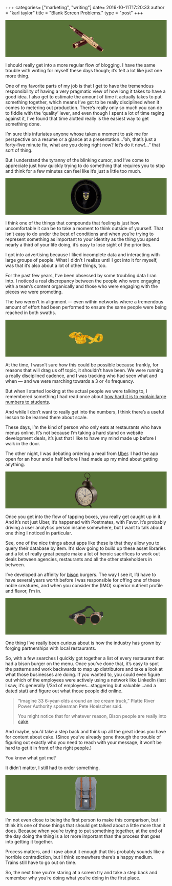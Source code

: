 +++
categories= ["marketing", "writing"]
date= 2016-10-11T17:20:33
author = "karl taylor"
title = "Blank Screen Problems."
type = "post"
+++

  ![](https://raw.githubusercontent.com/karljtaylor/kjt/blog/content/assets/05208-1qrhizzes26-hapshop_suw.png)  


 I should really get into a more regular flow of blogging. I have the same trouble with writing for myself these days though; it’s felt a lot like just one more thing.

 One of my favorite parts of my job is that I get to have the tremendous responsibility of having a very pragmatic view of how long it takes to have a good idea. I also get to estimate the amount of time it actually takes to put something together, which means I’ve got to be really disciplined when it comes to metering out production. There’s really only so much you can do to fiddle with the ‘quality’ lever, and even though I spent a lot of time raging against it, I’ve found that time alotted really is the easiest way to get something done.

 I’m sure this infuriates anyone whose taken a moment to ask me for perspective on a resume or a glance at a presentation…”oh, that’s just a forty-five minute fix, what are you doing right now? let’s do it now!…” that sort of thing.

 But I understand the tyranny of the blinking cursor, and I’ve come to appreciate just how quickly trying to do something that requires you to stop and think for a few minutes can feel like it’s just a little too much.

  ![](https://raw.githubusercontent.com/karljtaylor/kjt/blog/content/assets/17865-1jfx36_ghr1mik0a_xz99fw.png)  


 I think one of the things that compounds that feeling is just how uncomfortable it can be to take a moment to think outside of yourself. That isn’t easy to do under the best of conditions and when you’re trying to represent something as important to your identity as the thing you spend nearly a third of your life doing, it’s easy to lose sight of the priorities.

 I got into advertising because I liked incomplete data and interacting with large groups of people. What I didn’t I realize until I got into it for myself, was that it’s also about a lot of other things, too.

 For the past few years, I’ve been obsessed by some troubling data I ran into. I noticed a real discrepancy between the people who were engaging with a team’s content organically and those who were engaging with the pieces we were promoting.

 The two weren’t in alignment — even within networks where a tremendous amount of effort had been performed to ensure the same people were being reached in both swaths.

  ![](https://raw.githubusercontent.com/karljtaylor/kjt/blog/content/assets/b6719-1f-eszv83ajf9k4rtqwup8a.png)  


 At the time, I wasn’t sure how this could be possible because frankly, for reasons that will drag us off topic, it shouldn’t have been. We were running a really disciplined cadence, and I was tracking who had seen what and when — and we were marching towards a 3 or 4x frequency.

 But when I started looking at the actual people we were talking to, I remembered something I had read once about [how hard it is to explain large numbers to students](http://matheducators.stackexchange.com/questions/10923/communicating-to-students-the-meaning-of-extremely-large-numbers/10925).

 And while I don’t want to really get into the numbers, I think there’s a useful lesson to be learned there about scale.

 These days, I’m the kind of person who only eats at restaurants who have menus online. It’s not because I’m taking a hard stand on website development deals, it’s just that I like to have my mind made up before I walk in the door.

 The other night, I was debating ordering a meal from [Uber](https://ubereats.com/denver/). I had the app open for an hour and a half before I had made up my mind about getting anything.

  ![](https://raw.githubusercontent.com/karljtaylor/kjt/blog/content/assets/2d764-1oeryelo47ozrwiaakajeva.png)  


 Once you get into the flow of tapping boxes, you really get caught up in it. And it’s not just Uber, it’s happened with Postmates, with Favor. It’s probably driving a user analytics person insane somewhere, but I want to talk about one thing I noticed in particular.

 See, one of the nice things about apps like these is that they allow you to query their database by item. It’s slow going to build up these asset libraries and a lot of really great people make a lot of heroic sacrifices to work out deals between agencies, restaurants and all the other stakeholders in between.

 I’ve developed an affinity for [bison](http://www.buffaloranchers.com/) burgers. The way I see it, I’d have to have several years worth before I was responsible for offing one of these noble creatures, and when you consider the (IMO) superior nutrient profile and flavor, I’m in.

  ![](https://raw.githubusercontent.com/karljtaylor/kjt/blog/content/assets/dca1d-12sxbxqbs1bq7jokpycemaw.png)  


 One thing I’ve really been curious about is how the industry has grown by forging partnerships with local restaurants.

 So, with a few searches I quickly got together a list of every restaurant that had a bison burger on the menu. Once you’ve done that, it’s easy to spot the patterns and work backwards to map up distributors and take a look at what those businesses are doing. If you wanted to, you could even figure out which of the employees were actively using a network like LinkedIn (last I saw, it’s generally 1/3rd of employees…staggering but valuable…and a dated stat) and figure out what those people did online.


> “Imagine 33 6-year-olds around an ice cream truck,” Platte River Power Authority spokesman Pete Hoelscher said.
>
>  You might notice that for whatever reason, Bison people are really into [cake](http://www.coloradoan.com/story/news/2016/08/09/get-close-up-view-rawhide-energy-stations-bison/88401508/).

 And maybe, you’d take a step back and think up all the great ideas you have for content about cake. (Since you’ve already gone through the trouble of figuring out exactly who you need to reach with your message, it won’t be hard to get it in front of the right people.)

 You know what got me?

 It didn’t matter, I still had to order something.

  ![](https://raw.githubusercontent.com/karljtaylor/kjt/blog/content/assets/72691-1bgl-wak-va2tq9ulgfpjkq.png)  


 I’m not even close to being the first person to make this comparison, but I think it’s one of those things that should get talked about a little more than it does. Because when you’re trying to put something together, at the end of the day doing the thing is a lot more important than the process that goes into getting it together.

 Process matters, and I rave about it enough that this probably sounds like a horrible contradiction, but I think somewhere there’s a happy medium. Trains still have to go out on time.

 So, the next time you’re staring at a screen try and take a step back and remember why you’re doing what you’re doing in the first place.
